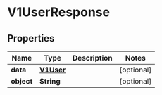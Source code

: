 
# V1UserResponse

## Properties
Name | Type | Description | Notes
------------ | ------------- | ------------- | -------------
**data** | [**V1User**](V1User.md) |  |  [optional]
**object** | **String** |  |  [optional]



